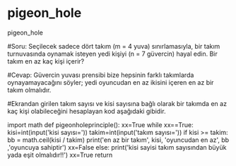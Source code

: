 # pigeon_hole
pigeon_hole

#Soru: Seçilecek sadece dört takım (m = 4 yuva) sınırlamasıyla, bir takım turnuvasında oynamak isteyen yedi kişiyi (n = 7 güvercin) hayal edin. Bir takım en az kaç kişi içerir?

#Cevap: Güvercin yuvası prensibi bize hepsinin farklı takımlarda oynayamayacağını söyler; yedi oyuncudan en az ikisini içeren en az bir takım olmalıdır.

#Ekrandan girilen takım sayısı ve kisi sayısına bağlı olarak bir takımda en az kaç kişi olabileceğini hesaplayan kod aşağıdaki gibidir.

import math
def pigeonholeprinciple():
    xx=True
    while xx==True:  
        kisi=int(input('kisi sayısı='))
        takim=int(input('takım sayısı='))
        if kisi >=  takim:
            bb = math.ceil(kisi / takim)
            print('en az bir takım', kisi, 'oyuncudan en az', bb ,'oyuncuya sahiptir')
            xx=False
        else:
            print('kisi sayisi takım sayısından büyük yada eşit olmalıdır!!')
            xx=True
    return
